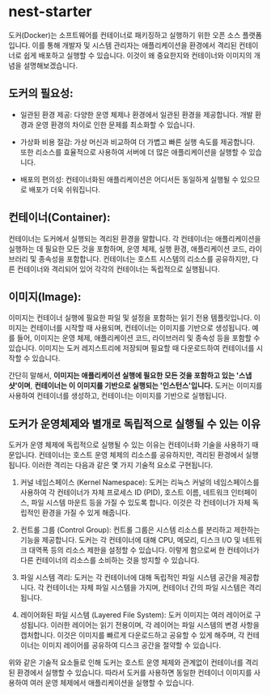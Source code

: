 # nest-starter


도커(Docker)는 소프트웨어를 컨테이너로 패키징하고 실행하기 위한 오픈 소스 플랫폼입니다. 이를 통해 개발자 및 시스템 관리자는 애플리케이션을 환경에서 격리된 컨테이너로 쉽게 배포하고 실행할 수 있습니다. 이것이 왜 중요한지와 컨테이너와 이미지의 개념을 설명해보겠습니다.

## 도커의 필요성:
 - 일관된 환경 제공: 다양한 운영 체제나 환경에서 일관된 환경을 제공합니다. 개발 환경과 운영 환경의 차이로 인한 문제를 최소화할 수 있습니다.

 - 가상화 비용 절감: 가상 머신과 비교하여 더 가볍고 빠른 실행 속도를 제공합니다. 또한 리소스를 효율적으로 사용하여 서버에 더 많은 애플리케이션을 실행할 수 있습니다.

 - 배포의 편의성: 컨테이너화된 애플리케이션은 어디서든 동일하게 실행될 수 있으므로 배포가 더욱 쉬워집니다.

## 컨테이너(Container):
컨테이너는 도커에서 실행되는 격리된 환경을 말합니다. 각 컨테이너는 애플리케이션을 실행하는 데 필요한 모든 것을 포함하며, 운영 체제, 실행 환경, 애플리케이션 코드, 라이브러리 및 종속성을 포함합니다. 컨테이너는 호스트 시스템의 리소스를 공유하지만, 다른 컨테이너와 격리되어 있어 각각의 컨테이너는 독립적으로 실행됩니다.


## 이미지(Image):
이미지는 컨테이너 실행에 필요한 파일 및 설정을 포함하는 읽기 전용 템플릿입니다. 이미지는 컨테이너를 시작할 때 사용되며, 컨테이너는 이미지를 기반으로 생성됩니다. 예를 들어, 이미지는 운영 체제, 애플리케이션 코드, 라이브러리 및 종속성 등을 포함할 수 있습니다. 이미지는 도커 레지스트리에 저장되며 필요할 때 다운로드하여 컨테이너를 시작할 수 있습니다.

간단히 말해서, **이미지는 애플리케이션 실행에 필요한 모든 것을 포함하고 있는 '스냅샷'이며**, **컨테이너는 이 이미지를 기반으로 실행되는 '인스턴스'입니다.** 
도커는 이미지를 사용하여 컨테이너를 생성하고, 컨테이너는 이미지를 기반으로 실행됩니다.



## 도커가 운영체제와 별개로 독립적으로 실행될 수 있는 이유

도커가 운영 체제에 독립적으로 실행될 수 있는 이유는 컨테이너화 기술을 사용하기 때문입니다. 컨테이너는 호스트 운영 체제의 리소스를 공유하지만, 
격리된 환경에서 실행됩니다. 이러한 격리는 다음과 같은 몇 가지 기술적 요소로 구현됩니다.

1. 커널 네임스페이스 (Kernel Namespace): 도커는 리눅스 커널의 네임스페이스를 사용하여 각 컨테이너가 자체 프로세스 ID (PID), 호스트 이름, 네트워크 인터페이스, 파일 시스템 마운트 등을 가질 수 있도록 합니다. 이것은 각 컨테이너가 자체 독립적인 환경을 가질 수 있게 해줍니다.

2. 컨트롤 그룹 (Control Group): 컨트롤 그룹은 시스템 리소스를 분리하고 제한하는 기능을 제공합니다. 도커는 각 컨테이너에 대해 CPU, 메모리, 디스크 I/O 및 네트워크 대역폭 등의 리소스 제한을 설정할 수 있습니다. 이렇게 함으로써 한 컨테이너가 다른 컨테이너의 리소스를 소비하는 것을 방지할 수 있습니다.

3. 파일 시스템 격리: 도커는 각 컨테이너에 대해 독립적인 파일 시스템 공간을 제공합니다. 각 컨테이너는 자체 파일 시스템을 가지며, 컨테이너 간의 파일 시스템은 격리됩니다.

4. 레이어화된 파일 시스템 (Layered File System): 도커 이미지는 여러 레이어로 구성됩니다. 이러한 레이어는 읽기 전용이며, 각 레이어는 파일 시스템의 변경 사항을 캡처합니다. 이것은 이미지를 빠르게 다운로드하고 공유할 수 있게 해주며, 각 컨테이너는 이미지 레이어를 공유하여 디스크 공간을 절약할 수 있습니다.

위와 같은 기술적 요소들로 인해 도커는 호스트 운영 체제와 관계없이 컨테이너를 격리된 환경에서 실행할 수 있습니다. 따라서 도커를 사용하면 동일한 컨테이너 이미지를 사용하여 여러 운영 체제에서 애플리케이션을 실행할 수 있습니다.
